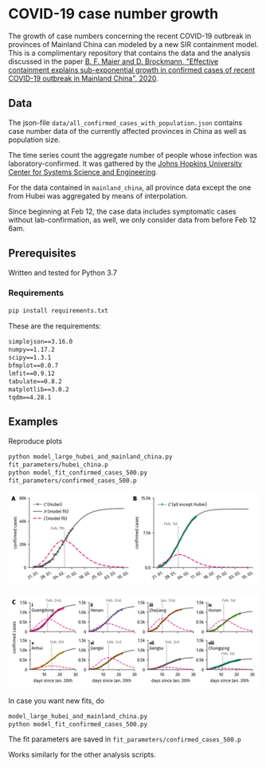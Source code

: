 # COVID-19 case number growth

The growth of case numbers concerning the recent COVID-19 outbreak
in provinces of Mainland China can modeled by a new SIR containment model.
This is a complimentary repository that contains the data and the analysis discussed in the paper [B. F. Maier and D. Brockmann, "Effective containment explains sub-exponential growth in confirmed cases of recent COVID-19 outbreak in Mainland China", 2020]().

## Data 

The json-file `data/all_confirmed_cases_with_population.json` contains case number data
of the currently affected provinces in China as well as population size.

The time series count the aggregate number of people whose infection was laboratory-confirmed.
It was gathered by the [Johns Hopkins University Center for Systems Science and Engineering](https://github.com/CSSEGISandData/COVID-19).

For the data contained in `mainland_china`, all province data except the one from Hubei
was aggregated by means of interpolation.

Since beginning at Feb 12, the case data includes symptomatic cases without lab-confirmation, as well,
we only consider data from before Feb 12 6am.

## Prerequisites

Written and tested for Python 3.7

### Requirements

```bash
pip install requirements.txt
```
These are the requirements:

```
simplejson==3.16.0
numpy==1.17.2
scipy==1.3.1
bfmplot==0.0.7
lmfit==0.9.12
tabulate==0.8.2
matplotlib==3.0.2
tqdm==4.28.1
```

## Examples

Reproduce plots

```
python model_large_hubei_and_mainland_china.py fit_parameters/hubei_china.p
python model_fit_confirmed_cases_500.py fit_parameters/confirmed_cases_500.p
```

![modelFitHubeiMainland](model_fit_figures/hubei_and_mainland_china.png)

![modelFitConfirmed500](model_fit_figures/model_fit_confirmed_500.png)

In case you want new fits, do

```
model_large_hubei_and_mainland_china.py
python model_fit_confirmed_cases_500.py
```

The fit parameters are saved in `fit_parameters/confirmed_cases_500.p`

Works similarly for the other analysis scripts.
